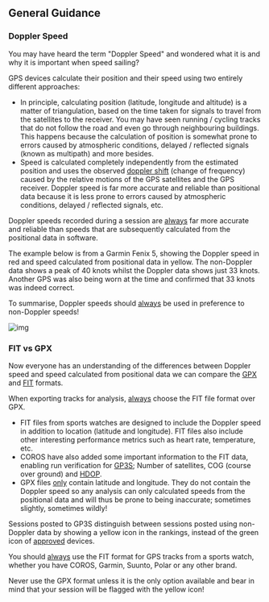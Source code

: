 ## General Guidance

### Doppler Speed

You may have heard the term "Doppler Speed" and wondered what it is and why it is important when speed sailing?

GPS devices calculate their position and their speed using two entirely different approaches:

- In principle, calculating position (latitude, longitude and altitude) is a matter of triangulation, based on the time taken for signals to travel from the satellites to the receiver. You may have seen running / cycling tracks that do not follow the road and even go through neighbouring buildings. This happens because the calculation of position is somewhat prone to errors caused by atmospheric conditions, delayed / reflected signals (known as multipath) and more besides.
- Speed is calculated completely independently from the estimated position and uses the observed [doppler shift](https://en.wikipedia.org/wiki/Doppler_effect) (change of frequency) caused by the relative motions of the GPS satellites and the GPS receiver. Doppler speed is far more accurate and reliable than positional data because it is less prone to errors caused by atmospheric conditions, delayed / reflected signals, etc.

Doppler speeds recorded during a session are <u>always</u> far more accurate and reliable than speeds that are subsequently calculated from the positional data in software.

The example below is from a Garmin Fenix 5, showing the Doppler speed in red and speed calculated from positional data in yellow. The non-Doppler data shows a peak of 40 knots whilst the Doppler data shows just 33 knots. Another GPS was also being worn at the time and confirmed that 33 knots was indeed correct.

To summarise, Doppler speeds should <u>always</u> be used in preference to non-Doppler speeds!

![img](sessions/mark/img/fenix-5-spike.png)



### FIT vs GPX

Now everyone has an understanding of the differences between Doppler speed and speed calculated from positional data we can compare the [GPX](https://en.wikipedia.org/wiki/GPS_Exchange_Format) and [FIT](https://developer.garmin.com/fit/protocol/) formats.

When exporting tracks for analysis, <u>always</u> choose the FIT file format over GPX.

- FIT files from sports watches are designed to include the Doppler speed in addition to location (latitude and longitude). FIT files also include other interesting performance metrics such as heart rate, temperature, etc.
- COROS have also added some important information to the FIT data, enabling run verification for [GP3S](https://www.gps-speedsurfing.com/); Number of satellites, COG (course over ground) and [HDOP](https://en.wikipedia.org/wiki/Dilution_of_precision_(navigation)).
- GPX files <u>only</u> contain latitude and longitude. They do not contain the Doppler speed so any analysis can only calculated speeds from the positional data and will thus be prone to being inaccurate; sometimes slightly, sometimes wildly!

Sessions posted to GP3S distinguish between sessions posted using non-Doppler data by showing a yellow icon in the rankings, instead of the green icon of [approved](https://www.gps-speedsurfing.com/default.aspx?mnu=item&item=GPSInfo) devices.

You should <u>always</u> use the FIT format for GPS tracks from a sports watch, whether you have COROS, Garmin, Suunto, Polar or any other brand.

Never use the GPX format unless it is the only option available and bear in mind that your session will be flagged with the yellow icon!

